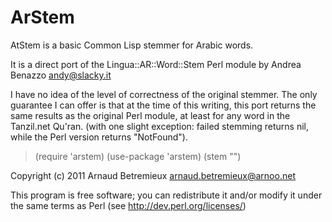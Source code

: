 ArStem
======

AtStem is a basic Common Lisp stemmer for Arabic words.

It is a direct port of the Lingua::AR::Word::Stem Perl module by Andrea Benazzo <andy@slacky.it>

I have no idea of the level of correctness of the original stemmer. The only guarantee I can offer is that at the time of this writing, this port returns the same results as the original Perl module, at least for any word in the Tanzil.net Qu'ran. (with one slight exception: failed stemming returns nil, while the Perl version returns "NotFound").

> (require 'arstem)
> (use-package 'arstem)
> (stem "")


Copyright (c) 2011 Arnaud Betremieux <arnaud.betremieux@arnoo.net>

This program is free software; you can redistribute it and/or modify it under the same terms as Perl (see http://dev.perl.org/licenses/)
